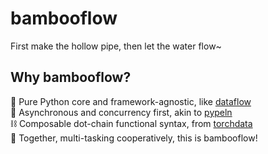 # bambooflow

First make the hollow pipe, then let the water flow~

## Why bambooflow?

🐍 Pure Python core and framework-agnostic, like [dataflow](https://github.com/tensorpack/dataflow)<br>
🤹 Asynchronous and concurrency first, akin to [pypeln](https://github.com/cgarciae/pypeln)<br>
⛓️ Composable dot-chain functional syntax, from [torchdata](https://github.com/pytorch/data)<br>
🎍 Together, multi-tasking cooperatively, this is bambooflow!
